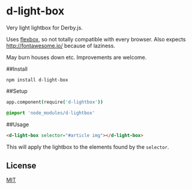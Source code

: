 d-light-box
====

Very light lightbox for Derby.js.

Uses [flexbox](http://caniuse.com/#feat=flexbox), so not totally compatible with every browser. Also expects http://fontawesome.io/ because of laziness.

May burn houses down etc. Improvements are welcome.

##Install

`npm install d-light-box`


##Setup

```coffeescript
app.component(require('d-lightbox'))
```

```css
@import 'node_modules/d-lightbox'
```

##Usage

```html
<d-light-box selector="#article img"></d-light-box>
```

This will apply the lightbox to the elements found by the `selector`.

License
-------

[MIT](http://opensource.org/licenses/mit-license.php)
